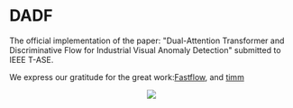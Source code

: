 # DADF
The official implementation of the paper: "Dual-Attention Transformer and Discriminative Flow for Industrial Visual Anomaly Detection" submitted to IEEE T-ASE.

We express our gratitude for the great work:[Fastflow](https://github.com/gathierry/FastFlow), and [timm](https://github.com/huggingface/pytorch-image-models)
<div align="center">
  <img src="https://github.com/******/dbscan_clustering_algorithm/blob/master/data/DBSCAN.png">
</div>
